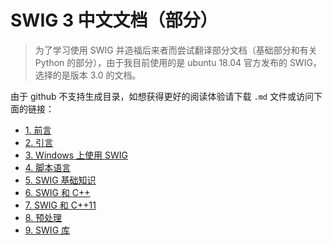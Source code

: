 # SWIG 3 中文文档（部分）

> 为了学习使用 SWIG 并造福后来者而尝试翻译部分文档（基础部分和有关 Python 的部分），由于我目前使用的是 ubuntu 18.04 官方发布的 SWIG，选择的是版本 3.0 的文档。

由于 github 不支持生成目录，如想获得更好的阅读体验请下载 `.md` 文件或访问下面的链接：

* [1. 前言](https://www.cnblogs.com/xuruilong100/p/11908878.html)
* [2. 引言](https://www.cnblogs.com/xuruilong100/p/11913883.html)
* [3. Windows 上使用 SWIG](https://www.cnblogs.com/xuruilong100/p/11913911.html)
* [4. 脚本语言](https://www.cnblogs.com/xuruilong100/p/11913991.html)
* [5. SWIG 基础知识](https://www.cnblogs.com/xuruilong100/p/11992715.html)
* [6. SWIG 和 C++](https://www.cnblogs.com/xuruilong100/p/12046048.html)
* [7. SWIG 和 C++11](https://www.cnblogs.com/xuruilong100/p/12088685.html)
* [8. 预处理](https://www.cnblogs.com/xuruilong100/p/12111172.html)
* [9. SWIG 库](https://www.cnblogs.com/xuruilong100/p/12269766.html)
